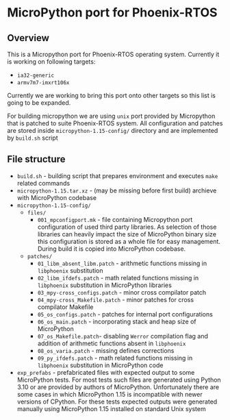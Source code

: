 # MicroPython port for Phoenix-RTOS 

## Overview 

This is a Micropython port for Phoenix-RTOS operating system. Currently it is working on following targets:

 * `ia32-generic`
 * `armv7m7-imxrt106x`

Currently we are working to bring this port onto other targets so this list is going to be expanded.

For building micropython we are using `unix` port provided by Micropython that is patched to suite Phoenix-RTOS system. All configuration and patches are stored inside `micropython-1.15-config/` directory and are implemented by `build.sh` script

## File structure

 * `build.sh` - building script that prepares environment and executes `make` related commands
 * `micropython-1.15.tar.xz` - (may be missing before first build) archieve with MicroPython codebase 
 * `micropython-1.15-config/`
   * `files/`
     * `001_mpconfigport.mk` - file containing Micropython port configuration of used third party libraries. As selection of those libraries can heavily impact the size of MicroPython binary size this configuration is stored as a whole file for easy management. During build it is copied into MicroPython codebase.
   * `patches/`
     * `01_libm_absent_libm.patch` - arithmetic functions missing in `libphoenix` substitution
     * `02_libm_ifdefs.patch` - math related functions missing in `libphoenix` substitution in MicroPython libraries
     * `03_mpy-cross_configs.patch` - minor cross compilator patch
     * `04_mpy-cross_Makefile.patch` - minor patches for cross compilator Makefile 
     * `05_os_configs.patch` - patches for internal port configurations
     * `06_os_main.patch` - incorporating stack and heap size of MicroPython
     * `07_os_Makefile.patch`- disabling `Werror` compilation flag and addition of arithmetic functions absent in `libphoenix`
     * `08_os_varia.patch` - missing defines corrections 
     * `09_py_ifdefs.patch` - math related functions missing in `libphoenix` substitution in MicroPython code
  * `exp_prefabs` - prefabricated files with expected output to some MicroPython tests. For most tests such files are generated using Python 3.10 or are provided by authors of MicroPython. Unfortunately there are some cases in which MicroPython 1.15 is incompatible with newer versions of CPython. For these tests expected outputs were generated manually using MicroPython 1.15 installed on standard Unix system
